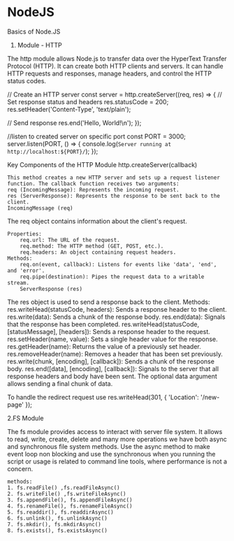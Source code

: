 # NodeJS
Basics of Node.JS

1. Module - HTTP

The http module allows Node.js to transfer data over the HyperText Transfer Protocol (HTTP). It can create both HTTP clients and servers.
It can handle HTTP requests and responses, manage headers, and control the HTTP status codes.

// Create an HTTP server
const server = http.createServer((req, res) => {
  // Set response status and headers
  res.statusCode = 200;
  res.setHeader('Content-Type', 'text/plain');
  
  // Send response
  res.end('Hello, World!\n');
});

//listen to created server on specific port 
const PORT = 3000;
server.listen(PORT, () => {
  console.log(`Server running at http://localhost:${PORT}/`);
});

Key Components of the HTTP Module
    http.createServer(callback)

    This method creates a new HTTP server and sets up a request listener function. The callback function receives two arguments:
    req (IncomingMessage): Represents the incoming request.
    res (ServerResponse): Represents the response to be sent back to the client.
    IncomingMessage (req)

The req object contains information about the client's request.

    Properties:
        req.url: The URL of the request.
        req.method: The HTTP method (GET, POST, etc.).
        req.headers: An object containing request headers.
    Methods:
        req.on(event, callback): Listens for events like 'data', 'end', and 'error'.
        req.pipe(destination): Pipes the request data to a writable stream.
        ServerResponse (res)

The res object is used to send a response back to the client.
    Methods:
        res.writeHead(statusCode, headers): Sends a response header to the client.
        res.write(data): Sends a chunk of the response body.
        res.end(data): Signals that the response has been completed.
        res.writeHead(statusCode, [statusMessage], [headers]): Sends a response header to the request.
        res.setHeader(name, value): Sets a single header value for the response.
        res.getHeader(name): Returns the value of a previously set header.
        res.removeHeader(name): Removes a header that has been set previously.
        res.write(chunk, [encoding], [callback]): Sends a chunk of the response body.
        res.end([data], [encoding], [callback]): Signals to the server that all response headers and body have been sent. The optional data argument allows sending a final chunk of data.

To handle the redirect request use 
        res.writeHead(301, { 'Location': '/new-page' });

2.FS Module

The fs module provides access to interact with server file system. It allows to read, write, create, delete and many more operations
we have both async and synchronous file system methods. Use the async method to make event loop non blocking and use the synchronous when you running the script or usage is related to command line 
tools, where performance is not a concern.
  
    methods:
    1. fs.readFile() ,fs.readFileAsync()
    2. fs.writeFile() ,fs.writeFileAsync()
    3. fs.appendFile(), fs.appendFileAsync()
    4. fs.renameFile(), fs.renameFileAsync()
    5. fs.readdir(), fs.readdirAsync()
    6. fs.unlink(), fs.unlinkAsync()    
    7. fs.mkdir(), fs.mkdirAsync()
    8. fs.exists(), fs.existsAsync()